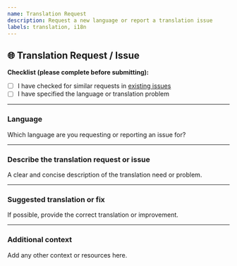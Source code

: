 ```yaml
---
name: Translation Request
description: Request a new language or report a translation issue
labels: translation, i18n
---
```


## 🌐 Translation Request / Issue

**Checklist (please complete before submitting):**
- [ ] I have checked for similar requests in [existing issues](https://github.com/Rohit-Dnath/LOL-URL/issues)
- [ ] I have specified the language or translation problem

---

### Language
Which language are you requesting or reporting an issue for?

---

### Describe the translation request or issue
A clear and concise description of the translation need or problem.

---

### Suggested translation or fix
If possible, provide the correct translation or improvement.

---

### Additional context
Add any other context or resources here.
